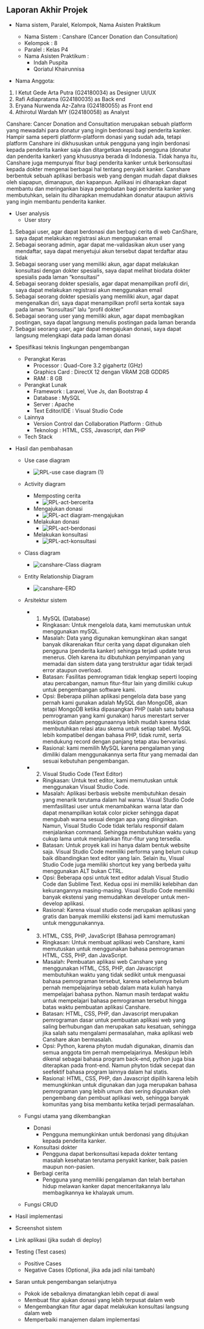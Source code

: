 ## Laporan Akhir Projek

- Nama sistem, Paralel, Kelompok, Nama Asisten Praktikum
  * Nama Sistem : Canshare (Cancer Donation dan Consultation) 
  * Kelompok : 8 
  * Paralel : Kelas P4
  * Nama Asisten Praktikum :
    * Indah Puspita
    * Qoriatul Khairunnisa

- Nama Anggota:
1. I Ketut Gede Arta Putra (G24180034) as Designer UI/UX
2. Rafi Adiapratama (G24180035) as Back end
3. Eryana Nurwenda Az-Zahra (G24180055) as Front end
4. Athirotul Wardah MY (G24180058) as Analyst
 
Canshare: Cancer Donation and Consultation merupakan sebuah platform yang mewadahi para donatur yang ingin berdonasi bagi penderita kanker. Hampir sama seperti platform-platform donasi yang sudah ada, tetapi platform Canshare ini dikhususkan untuk pengguna yang ingin berdonasi kepada penderita kanker saja dan ditargetkan kepada pengguna (donatur dan penderita kanker) yang khususnya berada di Indonesia. Tidak hanya itu, Canshare juga mempunyai fitur bagi penderita kanker untuk berkonsultasi kepada dokter mengenai berbagai hal tentang penyakit kanker. Canshare berbentuk sebuah aplikasi berbasis web yang dengan mudah dapat diakses oleh siapapun, dimanapun, dan kapanpun. Aplikasi ini diharapkan dapat membantu dan meringankan biaya pengobatan bagi penderita kanker yang membutuhkan, selain itu diharapkan memudahkan donatur ataupun aktivis yang ingin membantu penderita kanker.

- User analysis
  * User story
1. Sebagai user, agar dapat berdonasi dan berbagi cerita di web CanShare, saya dapat melakukan registrasi akun menggunakan email
2. Sebagai seorang admin, agar dapat me-validasikan akun user yang mendaftar, saya dapat menyetujui akun tersebut dapat terdaftar atau tidak
3. Sebagai seorang user yang memiliki akun, agar dapat melakukan konsultasi dengan dokter spesialis, saya dapat melihat biodata dokter spesialis pada laman “konsultasi”
4. Sebagai seorang dokter spesialis, agar dapat menampilkan profil diri, saya dapat melakukan registrasi akun menggunakan email
5. Sebagai seorang dokter spesialis yang memiliki akun, agar dapat mengenalkan diri, saya dapat menampilkan profil serta kontak saya pada laman “konsultasi” lalu “profil dokter”
6. Sebagai seorang user yang memiliki akun, agar dapat membagikan postingan, saya dapat langsung menulis postingan pada laman beranda
7. Sebagai seorang user, agar dapat mengajukan donasi, saya dapat langsung melengkapi data pada laman donasi

- Spesifikasi teknis lingkungan pengembangan
  * Perangkat Keras
    * Processor : Quad-Core 3.2 gigahertz (GHz)
    * Graphics Card : DirectX 12 dengan VRAM 2GB GDDR5
    * RAM : 8 GB
  * Perangkat Lunak
    * Framework : Laravel, Vue Js, dan Bootstrap 4
    * Database : MySQL
    * Server : Apache
    * Text Editor/IDE : Visual Studio Code
  * Lainnya
    * Version Control dan Collaboration Platform : Github
    * Teknologi : HTML, CSS, Javascript, dan PHP
  * Tech Stack

- Hasil dan pembahasan
  * Use case diagram
    * ![RPL-use case diagram (1)](https://user-images.githubusercontent.com/78951884/121375750-2981fb00-c96b-11eb-8026-cb5a169f77a2.png)
  * Activity diagram
    * Memposting cerita
      * ![RPL-act-bercerita](https://user-images.githubusercontent.com/78951884/121376326-a1502580-c96b-11eb-921d-875019acf7ba.png)
    * Mengajukan donasi
      * ![RPL-act diagram-mengajukan](https://user-images.githubusercontent.com/78951884/121378815-b9c13f80-c96d-11eb-9819-44ac20ef51c4.png)
    * Melakukan donasi
      * ![RPL-act-berdonasi](https://user-images.githubusercontent.com/78951884/121376754-f8ee9100-c96b-11eb-89e2-f05b8972cf5c.png)
    * Melakukan konsultasi
      * ![RPL-act-konsultasi](https://user-images.githubusercontent.com/78951884/121378303-47505f80-c96d-11eb-97e1-7c1cf3ea3942.png)
  * Class diagram
    * ![canshare-Class diagram](https://user-images.githubusercontent.com/78951884/121569768-5574ad80-ca4b-11eb-88c4-2ee8e576576c.png)
  * Entity Relationship Diagram
    * ![canshare-ERD](https://user-images.githubusercontent.com/78951884/121046736-44743400-c7e0-11eb-8ad2-ef940497be4c.png)
  * Arsitektur sistem
    * 1. MySQL (Database)
        -  Ringkasan: Untuk mengelola data, kami memutuskan untuk menggunakan mySQL.
        -  Masalah: Data yang digunakan kemungkinan akan sangat banyak dikarenakan fitur cerita yang dapat digunakan oleh pengguna (penderita kanker) sehingga terjadi update terus menerus. Oleh karena itu dibutuhkan penyimpanan yang memadai dan sistem data yang terstruktur agar tidak terjadi error ataupun overload.
        -  Batasan: Fasilitas pemrograman tidak lengkap seperti looping atau percabangan, namun fitur-fitur lain yang dimiliki cukup untuk pengembangan software kami.
        -  Opsi: Beberapa pilihan aplikasi pengelola data base yang pernah kami gunakan adalah MySQL dan MongoDB, akan tetapi MongoDB ketika dipasangkan PHP (salah satu bahasa pemrograman yang kami gunakan) harus merestart server meskipun dalam penggunaannya lebih mudah karena tidak membutuhkan relasi atau skema untuk setiap tabel. MySQL lebih kompatibel dengan bahasa PHP, tidak rumit, serta mendukung record dengan panjang tetap atau bervariasi.
        -  Rasional: kami memilih MySQL karena pengalaman yang dimiliki dalam menggunakannya serta fitur yang memadai dan sesuai kebutuhan pengembangan.
    * 2. Visual Studio Code (Text Editor)
        -  Ringkasan: Untuk text editor, kami memutuskan untuk menggunakan Visual Studio Code.
        -  Masalah: Aplikasi berbasis website membutuhkan desain yang menarik terutama dalam hal warna. Visual Studio Code memfasilitasi user untuk menambahkan warna latar dan dapat menampilkan kotak color picker sehingga dapat mengubah warna sesuai dengan apa yang diinginkan. Namun, Visual Studio Code tidak terlalu responsif dalam menjalankan command. Sehingga membutuhkan waktu yang cukup lama untuk menjalankan fitur-fitur yang tersedia.
        -  Batasan: Untuk proyek kali ini hanya dalam bentuk website saja. Visual Studio Code memiliki performa yang belum cukup baik dibandingkan text editor yang lain. Selain itu, Visual Studio Code juga memiliki shortcut key yang berbeda yaitu menggunakan ALT bukan CTRL.
        -  Opsi: Beberapa opsi untuk text editor adalah Visual Studio Code dan Sublime Text. Kedua opsi ini memiliki kelebihan dan kekurangannya masing-masing. Visual Studio Code memiliki banyak ekstensi yang memudahkan developer untuk men-develop aplikasi.
        -  Rasional: Karena visual studio code merupakan aplikasi yang gratis dan banyak memiliki ekstensi jadi kami memutuskan untuk menggunakannya.
     * 3. HTML, CSS, PHP, JavaScript (Bahasa pemrograman)
         -  Ringkasan: Untuk membuat aplikasi web Canshare, kami memutuskan untuk menggunakan bahasa pemrograman HTML, CSS, PHP, dan JavaScript.
         -  Masalah: Pembuatan aplikasi web Canshare yang menggunakan HTML, CSS, PHP, dan Javascript membutuhkan waktu yang tidak sedikit untuk menguasai bahasa pemrograman tersebut, karena sebelumnya belum pernah mempelajarinya sebab dalam mata kuliah hanya mempelajari bahasa python. Namun masih terdapat waktu untuk mempelajari bahasa pemrograman tersebut hingga batas waktu pembuatan aplikasi Canshare.
         -  Batasan: HTML, CSS, PHP, dan Javascript merupakan pemrograman dasar untuk pembuatan aplikasi web yang saling berhubungan dan merupakan satu kesatuan, sehingga jika salah satu mengalami permasalahan, maka aplikasi web Canshare akan bermasalah.
         -  Opsi: Python, karena phyton mudah digunakan, dinamis dan semua anggota tim pernah mempelajarinya. Meskipun lebih dikenal sebagai bahasa program back-end, python juga bisa diterapkan pada front-end. Namun phyton tidak secepat dan seefektif bahasa program lainnya dalam hal statis.
         -  Rasional: HTML, CSS, PHP, dan Javascript dipilih karena lebih memungkinkan untuk digunakan dan juga merupakan bahasa pemrograman yang lebih umum dan sering digunakan oleh pengembang dan pembuat aplikasi web, sehingga banyak komunitas yang bisa membantu ketika terjadi permasalahan.

  * Fungsi utama yang dikembangkan
    * Donasi
      - Pengguna memungkinkan untuk berdonasi yang ditujukan kepada penderita kanker.
    * Konsultasi dokter
      - Pengguna dapat berkonsultasi kepada dokter tentang masalah kesehatan terutama penyakit kanker, baik pasien maupun non-pasien.
    * Berbagi cerita
      - Pengguna yang memiliki pengalaman dan telah bertahan hidup melawan kanker dapat menceritakannya lalu membagikannya ke khalayak umum.

  * Fungsi CRUD

- Hasil implementasi

- Screenshot sistem

- Link aplikasi (jika sudah di deploy)

- Testing (Test cases)
  * Positive Cases
  * Negative Cases (Optional, jika ada jadi nilai tambah)

- Saran untuk pengembangan selanjutnya
   * Pokok ide sebaiknya dimatangkan lebih cepat di awal
   * Membuat fitur ajukan donasi yang lebih terpusat dalam web
   * Mengembangkan fitur agar dapat melakukan konsultasi langsung dalam web
   * Memperbaiki manajemen dalam implementasi

